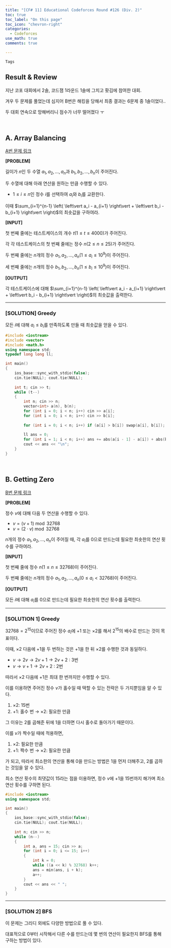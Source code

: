 ```yaml
---
title: "[CF# 11] Educational Codeforces Round #126 (Div. 2)"
toc: true
toc_label: "On this page"
toc_icon: "chevron-right"
categories:
  - Codeforces
use_math: true
comments: true

---
```


`Tags` 

## Result & Review

지난 코포 대회에서 2솔, 코드잼 1라운드 1솔에 그치고 홧김에 참여한 대회.

겨우 두 문제를 풀었는데 심지어 B번은 해킹을 당해서 최종 결과는 6문제 중 1솔이었다..

두 대회 연속으로 망해버리니 점수가 너무 떨어졌다 ㅜ

<br/>

## A. Array Balancing

[A번 문제 링크](https://codeforces.com/contest/1661/problem/A)

**[PROBLEM]**

길이가 $n$인 두 수열 $a_1, a_2, \dots, a_n$과 $b_1, b_2, \dots, b_n$이 주어진다.

두 수열에 대해 아래 연산을 원하는 만큼 수행할 수 있다.

- $1 \leq i \leq n$인 정수 $i$를 선택하여 $a_i$와 $b_i$를 교환한다.

이때 $\sum_{i=1}^{n-1} \left( \left\vert a_i - a_{i+1} \right\vert + \left\vert b_i - b_{i+1} \right\vert \right)$의 최솟값을 구하여라.

**[INPUT]**

첫 번째 줄에는 테스트케이스의 개수 $t$($1 \leq t \leq 4000$)가 주어진다.

각 각 테스트케이스의 첫 번째 줄에는 정수 $n$($2 \leq n \leq 25$)가 주어진다.

두 번째 줄에는 $n$개의 정수 $a_1, a_2, \dots, a_n$($1 \leq a_i \leq 10^9$)이 주어진다.

세 번째 줄에는 $n$개의 정수 $b_1, b_2, \dots, b_n$($1 \leq b_i \leq 10^9$)이 주어진다.

**[OUTPUT]**

각 테스트케이스에 대해 $\sum_{i=1}^{n-1} \left( \left\vert a_i - a_{i+1} \right\vert + \left\vert b_i - b_{i+1} \right\vert \right)$의 최솟값을 출력한다.

---

### [SOLUTION] Greedy

모든 $i$에 대해 $a_i \leq b_i$를 만족하도록 만들 때 최솟값을 얻을 수 있다.

```cpp
#include <iostream>
#include <vector>
#include <math.h>
using namespace std;
typedef long long ll;

int main()
{
    ios_base::sync_with_stdio(false);
    cin.tie(NULL); cout.tie(NULL);
    
    int t; cin >> t;
    while (t--)
    {
        int n; cin >> n;
        vector<int> a(n), b(n);
        for (int i = 0; i < n; i++) cin >> a[i];
        for (int i = 0; i < n; i++) cin >> b[i];
        
        for (int i = 0; i < n; i++) if (a[i] > b[i]) swap(a[i], b[i]);
        
        ll ans = 0;
        for (int i = 1; i < n; i++) ans += abs(a[i - 1] - a[i]) + abs(b[i - 1] - b[i]);
        cout << ans << "\n";
    }
}
```

<br/>

## B. Getting Zero

[B번 문제 링크](https://codeforces.com/contest/1661/problem/B)

**[PROBLEM]**

정수 $v$에 대해 다음 두 연산을 수행할 수 있다.

- $v = (v + 1) \bmod 32768$
- $v = (2 \cdot v) \bmod 32768$

$n$개의 정수 $a_1, a_2, \dots, a_n$이 주어질 때, 각 $a_i$를 $0$으로 만드는데 필요한 최솟한의 연산 횟수를 구하여라.

**[INPUT]**

첫 번째 줄에 정수 $n$($1 \leq n \leq 32768$)이 주어진다.

두 번째 줄에는 $n$개의 정수 $a_1, a_2, \dots, a_n$($0 \leq a_i < 32768$)이 주어진다.

**[OUTPUT]**

모든 $i$에 대해 $a_i$를 $0$으로 만드는데 필요한 최솟한의 연산 횟수를 출력한다.

---

### [SOLUTION 1] Greedy

$32768 = 2^{15}$이므로 주어진 정수 $a_i$에 $+1$ 또는 $\times 2$를 해서 $2^{15}$의 배수로 만드는 것이 목표이다.

이때, $\times 2$ 다음에 $+1$을 두 번하는 것은 $+1$을 한 뒤 $\times 2$를 수행한 것과 동일하다.

- $v \to 2v \to 2v + 1 \to 2v + 2$ : 3번
- $v \to v + 1 \to 2v + 2$ : 2번

따라서 $\times 2$ 다음에 $+1$은 최대 한 번까지만 수행할 수 있다.

이를 이용하면 주어진 정수 $v$가 홀수일 때 택할 수 있는 전략은 두 가지뿐임을 알 수 있다.

1. $\times 2$: $15$번
2. $+ 1$: 홀수 번 $\to$ $\times 2$: 필요한 만큼

그 이유는 $2$를 곱해준 뒤에 $1$을 더하면 다시 홀수로 돌아가기 때문이다.

이를 $v$가 짝수일 때에 적용하면,

1. $\times 2$: 필요한 만큼
2. $+ 1$: 짝수 번 $\to$ $\times 2$: 필요한 만큼

가 되고, 따라서 최소한의 연산을 통해 $0$을 만드는 방법은 $1$을 먼저 더해주고, $2$를 곱하는 것임을 알 수 있다.

최소 연산 횟수의 최댓값이 $15$라는 점을 이용하면, 정수 $v$에 $+1$을 $15$번까지 해가며 최소 연산 횟수를 구하면 된다.

```cpp
#include <iostream>
using namespace std;

int main()
{
    ios_base::sync_with_stdio(false);
    cin.tie(NULL); cout.tie(NULL);
    
    int n; cin >> n;
    while (n--)
    {
        int a, ans = 15; cin >> a;
        for (int i = 0; i <= 15; i++)
        {
            int k = 0;
            while ((a << k) % 32768) k++;
            ans = min(ans, i + k);
            a++;
        }
        cout << ans << " ";
    }
}
```

---

### [SOLUTION 2] BFS

이 문제는 그리디 외에도 다양한 방법으로 풀 수 있다.

대표적으로 $0$부터 시작해서 다른 수를 만드는데 몇 번의 연산이 필요한지 BFS를 통해 구하는 방법이 있다.





